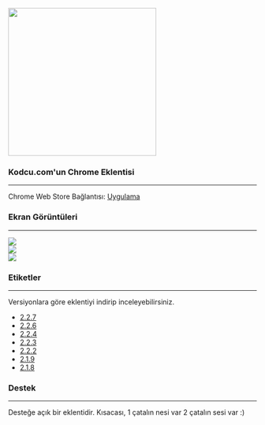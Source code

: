 <img src="https://dl.dropboxusercontent.com/u/15056258/extension/kodcu-logo.gif" width="300px"  ></img>
### Kodcu.com'un Chrome Eklentisi
---
Chrome Web Store Bağlantısı: [Uygulama](https://chrome.google.com/webstore/detail/kodcucom-haberler/cafepeokdfpkikdflnifmopdpcmbojon)

### Ekran Görüntüleri
---

<img src="https://dl.dropboxusercontent.com/u/15056258/extension/tab2.png"  ></img>
<br>
<img src="https://dl.dropboxusercontent.com/u/15056258/extension/tab3.png"  ></img>
<br>
<img src="https://dl.dropboxusercontent.com/u/15056258/extension/Untitled-2.gif" ></img>

### Etiketler
---
Versiyonlara göre eklentiyi indirip inceleyebilirsiniz.
- [2.2.7](https://github.com/kodcu/chromextension/archive/v2.2.7.zip) 
- [2.2.6](https://github.com/kodcu/chromextension/archive/v2.2.6.zip)
- [2.2.4](https://github.com/kodcu/chromextension/archive/v2.2.4.zip)
- [2.2.3](https://github.com/kodcu/chromextension/archive/v2.2.3.zip)
- [2.2.2](https://github.com/kodcu/chromextension/archive/v2.2.2.zip)
- [2.1.9](https://github.com/kodcu/chromextension/archive/v2.1.9.zip)
- [2.1.8](https://github.com/kodcu/chromextension/archive/v2.1.8.zip)

### Destek
---
Desteğe açık bir eklentidir. Kısacası, 1 çatalın nesi var 2 çatalın sesi var :)

